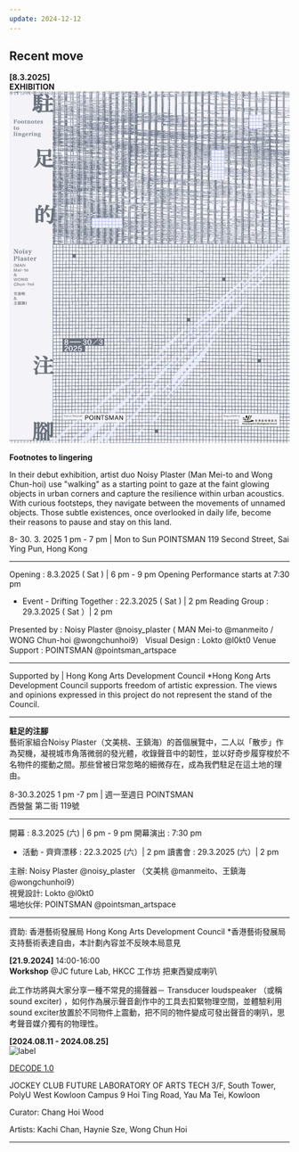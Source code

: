 ```yaml
---
update: 2024-12-12
---
```

## Recent move 

**[8.3.2025]**    
**EXHIBITION**
![label](/img/IG_W_YPfinal.jpg)

**Footnotes to lingering** 

In their debut exhibition, artist duo Noisy Plaster (Man Mei-to and Wong Chun-hoi) use "walking" as a starting point to gaze at the faint glowing objects in urban corners and capture the resilience within urban acoustics. With curious footsteps, they navigate between the movements of unnamed objects. Those subtle existences, once overlooked in daily life, become their reasons to pause and stay on this land.



8- 30. 3. 2025
1 pm - 7 pm  |  Mon to Sun
POINTSMAN
119 Second Street, Sai Ying Pun, Hong Kong

___________________________

Opening :  8.3.2025  ( Sat )  |  6 pm - 9 pm 
Opening Performance starts at 7:30 pm

- Event -
Drifting Together :  22.3.2025 ( Sat )  |  2 pm 
Reading Group :  29.3.2025 ( Sat ）|  2 pm 

Presented by : Noisy Plaster @noisy_plaster ( MAN Mei-to  @manmeito / WONG Chun-hoi @wongchunhoi9）
Visual Design : Lokto  @l0kt0
Venue Support : POINTSMAN @pointsman_artspace

___________________________

Supported by |  Hong Kong Arts Development Council
*Hong Kong Arts Development Council supports freedom of artistic expression. The views and opinions expressed in this project do not represent the stand of the Council.


********************************************************************************


**駐足的注腳**  
藝術家組合Noisy Plaster（文美桃、王鎮海）的首個展覽中，二人以「散步」作為契機，凝視城市角落微弱的發光體，收錄聲音中的韌性，並以好奇步履穿梭於不名物件的擺動之間。那些曾被日常忽略的細微存在，成為我們駐足在這土地的理由。


8-30.3.2025
1 pm -7 pm  |  週一至週日 
POINTSMAN  
西營盤 第二街 119號 

___________________________

開幕 :   8.3.2025 (六) | 6 pm - 9 pm 
開幕演出 : 7:30 pm

- 活動 -
齊齊漂移 :  22.3.2025 (六）| 2 pm 
讀書會 :   29.3.2025 (六）| 2 pm

主辦: Noisy Plaster @noisy_plaster （文美桃 @manmeito、王鎮海 @wongchunhoi9）  
視覺設計: Lokto  @l0kt0   
場地伙伴: POINTSMAN @pointsman_artspace


___________________________

資助:  香港藝術發展局 Hong Kong Arts Development Council
*香港藝術發展局支持藝術表達自由，本計劃內容並不反映本局意見
  
**[21.9.2024]**    14:00-16:00   
**Workshop**   @JC future Lab, HKCC
工作坊  把東西變成喇叭

此工作坊將與大家分享一種不常見的揚聲器－ Transducer loudspeaker （或稱 sound exciter) ，如何作為展示聲音創作中的工具去扣緊物理空間，並體驗利用sound exciter放置於不同物件上震動，把不同的物件變成可發出聲音的喇叭，思考聲音媒介獨有的物理性。

**[2024.08.11 - 2024.08.25]**    
![label](https://jc.future-lab.hk/wp-content/uploads/2024/07/decode1-webbanner-M.webp)


[DECODE 1.0](https://jc.future-lab.hk/project-02/)  

JOCKEY CLUB FUTURE LABORATORY OF ARTS TECH
3/F, South Tower, PolyU West Kowloon Campus
9 Hoi Ting Road, Yau Ma Tei, Kowloon

Curator:
Chang Hoi Wood

Artists:
Kachi Chan, Haynie Sze, Wong Chun Hoi

-----
















